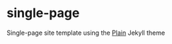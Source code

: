 # single-page

Single-page site template using the [Plain](https://github.com/jekyll-theme-plain/jekyll-theme-plain) Jekyll theme

